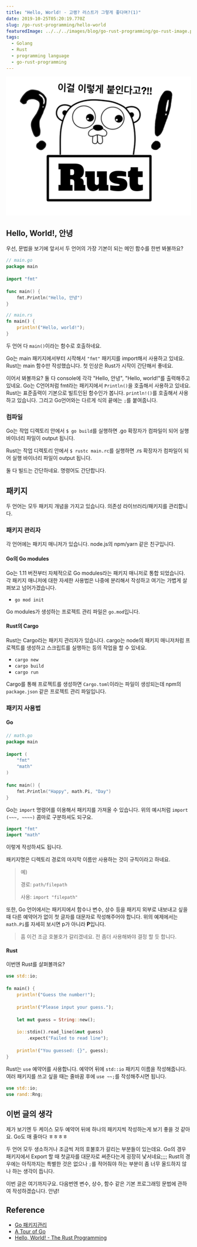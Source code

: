 ```yaml
---
title: "Hello, World! - 고랭? 러스트가 그렇게 좋다며?(1)"
date: 2019-10-25T05:20:19.770Z
slug: /go-rust-programming/hello-world
featuredImage: ../../../images/blog/go-rust-programming/go-rust-image.png
tags:
  - Golang
  - Rust
  - programming language
  - go-rust-programming
---
```


![Golang과 Rust](../../../images/blog/go-rust-programming/go-rust-image.png)

## Hello, World!, 안녕

우선, 문법을 보기에 앞서서 두 언어의 가장 기본이 되는 메인 함수를 한번 봐불까요?

```go
// main.go
package main

import "fmt"

func main() {
    fmt.Println("Hello, 안녕")
}
```

```rust
// main.rs
fn main() {
    println!("Hello, world!");
}
```

두 언어 다 `main()`이라는 함수로 호출하네요.

Go는 main 패키지에서부터 시작해서 `"fmt"` 패키지를 import해서 사용하고 있네요.
Rust는 main 함수만 작성했습니다. 첫 인상은 Rust가 시작이 간단해서 좋네요.

이어서 봐볼까요? 둘 다 console에 각각 "Hello, 안녕", "Hello, world!"를 출력해주고 있네요.
Go는 C언어처럼 fmt라는 패키지에서 `Println()`을 호출해서 사용하고 있네요.
Rust는 표준출력이 기본으로 빌트인된 함수인가 봅니다. `println!()`를 호출해서 사용하고 있습니다. 그리고 Go언어와는 다르게 식의 끝에는 `;`를 붙여줍니다.

### 컴파일

Go는 작업 디렉토리 안에서 `$ go build`를 실행하면 .go 확장자가 컴파일이 되어 실행 바이너리 파일이 output 됩니다.

Rust는 작업 디렉토리 안에서 `$ rustc main.rc`를 실행하면 .rs 확장자가 컴파일이 되어 실행 바이너리 파일이 output 됩니다.

둘 다 빌드는 간단하네요. 명령어도 간단합니다.

## 패키지

두 언어는 모두 패키지 개념을 가지고 있습니다. 의존성 라이브러리/패키지를 관리합니다.

### 패키지 관리자

각 언어에는 패키지 매니저가 있습니다. node.js의 npm/yarn 같은 친구입니다.

#### Go의 Go modules

Go는 1.11 버전부터 자체적으로 Go modules라는 패키지 매니저로 통합 되었습니다. 각 패키지 매니저에 대한 자세한 사용법은 나중에 분리해서 작성하고 여기는 가볍게 살펴보고 넘어가겠습니다.

- `go mod init`

Go modules가 생성하는 프로젝트 관리 파일은 `go.mod`입니다.

#### Rust의 Cargo

Rust는 Cargo라는 패키지 관리자가 있습니다. cargo는 node의 패키지 매니저처럼 프로젝트를 생성하고 스크립트를 실행하는 등의 작업을 할 수 있네요.

- `cargo new`
- `cargo build`
- `cargo run`

Cargo를 통해 프로젝트를 생성하면 `Cargo.toml`이라는 파일이 생성되는데 npm의 `package.json` 같은 프로젝트 관리 파일입니다.

### 패키지 사용법

#### Go

```go
// math.go
package main

import (
    "fmt"
    "math"
)

func main() {
    fmt.Println("Happy", math.Pi, "Day")
}
```

Go는 `import` 명령어를 이용해서 패키지를 가져올 수 있습니다. 위의 예시처럼 `import (~~~, ~~~~)` 콤마로 구분하셔도 되구요.

```go
import "fmt"
import "math"
```

이렇게 작성하셔도 됩니다.

패키지명은 디렉토리 경로의 마지막 이름만 사용하는 것이 규칙이라고 하네요.

> 예)
>
> 경로: `path/filepath`
>
> 사용: `import "filepath"`

또한, Go 언어에서는 패키지에서 함수나 변수, 상수 등을 패키지 외부로 내보내고 싶을 때 다른 예약어가 없이 첫 글자를 대문자로 작성해주어야 합니다. 위의 예제에서는 `math.Pi`를 자세히 보시면 p가 아니라 **P**입니다.

> 흠 이건 조금 호불호가 갈리겠네요. 전 좀더 사용해봐야 결정 할 듯 합니다.

#### Rust

이번엔 Rust를 살펴볼까요?

```rust
use std::io;

fn main() {
    println!("Guess the number!");

    println!("Please input your guess.");

    let mut guess = String::new();

    io::stdin().read_line(&mut guess)
        .expect("Failed to read line");

    println!("You guessed: {}", guess);
}
```

Rust는 `use` 예약어를 사용합니다. 예약어 뒤에 `std::io` 패키지 이름을 작성해줍니다. 여러 패키지를 쓰고 싶을 때는 줄바꿈 후에 `use ~~;`를 작성해주시면 됩니다.

```rust
use std::io;
use rand::Rng;
```

## 이번 글의 생각

제가 보기엔 두 케이스 모두 예약어 뒤에 하나의 패키지씩 작성하는게 보기 좋을 것 같아요. Go도 매 줄마다 ㅎㅎㅎㅎ

두 언어 모두 생소하거나 조금씩 저의 호불호가 갈리는 부분들이 있는데요.
Go의 경우 패키지에서 Export 할 때 첫글자를 대문자로 써준다는게 굉장히 낯서네요;;;; Rust의 경우에는 아직까지는 특별한 것은 없으나 `;`를 적어줘야 하는 부분이 좀 너무 올드하지 않나 하는 생각이 듭니다.

이번 글은 여기까지구요. 다음번엔 변수, 상수, 함수 같은 기본 프로그래밍 문법에 관하여 작성하겠습니다. 안녕!

## Reference

- [Go 패키지관리](https://www.joinc.co.kr/w/man/12/golang/mod)
- [A Tour of Go](https://go-tour-kr.appspot.com)
- [Hello, World! - The Rust Programming](https://doc.rust-lang.org/book/ch01-02-hello-world.html)
